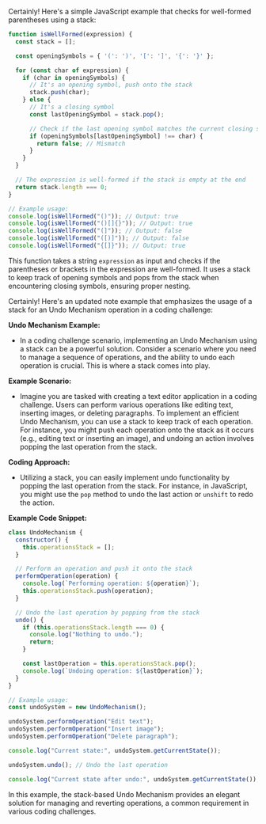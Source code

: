 Certainly! Here's a simple JavaScript example that checks for well-formed parentheses using a stack:

```javascript
function isWellFormed(expression) {
  const stack = [];

  const openingSymbols = { '(': ')', '[': ']', '{': '}' };

  for (const char of expression) {
    if (char in openingSymbols) {
      // It's an opening symbol, push onto the stack
      stack.push(char);
    } else {
      // It's a closing symbol
      const lastOpeningSymbol = stack.pop();

      // Check if the last opening symbol matches the current closing symbol
      if (openingSymbols[lastOpeningSymbol] !== char) {
        return false; // Mismatch
      }
    }
  }

  // The expression is well-formed if the stack is empty at the end
  return stack.length === 0;
}

// Example usage:
console.log(isWellFormed("()")); // Output: true
console.log(isWellFormed("()[]{}")); // Output: true
console.log(isWellFormed("(]")); // Output: false
console.log(isWellFormed("([)]")); // Output: false
console.log(isWellFormed("{[]}")); // Output: true
```

This function takes a string `expression` as input and checks if the parentheses or brackets in the expression are well-formed. It uses a stack to keep track of opening symbols and pops from the stack when encountering closing symbols, ensuring proper nesting.




Certainly! Here's an updated note example that emphasizes the usage of a stack for an Undo Mechanism operation in a coding challenge:

**Undo Mechanism Example:**
- In a coding challenge scenario, implementing an Undo Mechanism using a stack can be a powerful solution. Consider a scenario where you need to manage a sequence of operations, and the ability to undo each operation is crucial. This is where a stack comes into play.

**Example Scenario:**
- Imagine you are tasked with creating a text editor application in a coding challenge. Users can perform various operations like editing text, inserting images, or deleting paragraphs. To implement an efficient Undo Mechanism, you can use a stack to keep track of each operation. For instance, you might push each operation onto the stack as it occurs (e.g., editing text or inserting an image), and undoing an action involves popping the last operation from the stack.

**Coding Approach:**
- Utilizing a stack, you can easily implement undo functionality by popping the last operation from the stack. For instance, in JavaScript, you might use the `pop` method to undo the last action or `unshift` to redo the action.

**Example Code Snippet:**
```javascript
class UndoMechanism {
  constructor() {
    this.operationsStack = [];
  }

  // Perform an operation and push it onto the stack
  performOperation(operation) {
    console.log(`Performing operation: ${operation}`);
    this.operationsStack.push(operation);
  }

  // Undo the last operation by popping from the stack
  undo() {
    if (this.operationsStack.length === 0) {
      console.log("Nothing to undo.");
      return;
    }

    const lastOperation = this.operationsStack.pop();
    console.log(`Undoing operation: ${lastOperation}`);
  }
}

// Example usage:
const undoSystem = new UndoMechanism();

undoSystem.performOperation("Edit text");
undoSystem.performOperation("Insert image");
undoSystem.performOperation("Delete paragraph");

console.log("Current state:", undoSystem.getCurrentState());

undoSystem.undo(); // Undo the last operation

console.log("Current state after undo:", undoSystem.getCurrentState());
```

In this example, the stack-based Undo Mechanism provides an elegant solution for managing and reverting operations, a common requirement in various coding challenges.


